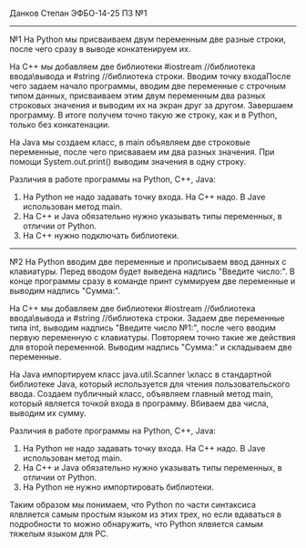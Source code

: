 Данков Степан ЭФБО-14-25 ПЗ №1
_____
№1
На Python мы присваиваем двум переменным две разные строки, после чего сразу в выводе конкатенируем их.

На C++ мы добавляем две библиотеки #iostream //библиотека ввода\вывода и #string //библиотека строки. Вводим точку входаПосле чего задаем начало программы, вводим две переменные с строчным типом данных, присваиваем этим двум переменным два разных строковых значения и выводим их на экран друг за другом. Завершаем программу. В итоге получем точно такую же строку, как и в Python, только без конкатенации.

На Java мы создаем класс, в main объявляем две строковые переменные, после чего присваваем им два разных значения. При помощи System.out.print() выводим значения в одну строку.

Различия в работе программы на Python, C++, Java: 
1) На Python не надо задавать точку входа. На C++ надо. В Jave использован метод main.
2) На С++ и Java обязательно нужно указывать типы переменных, в отличии от Python.
3) На C++ нужно подключать библиотеки.

_____
№2
На Python вводим две переменные и прописываем ввод данных с клавиатуры. Перед вводом будет выведена надпись "Введите число:". В конце программы сразу в команде принт суммируем две переменные и выводим надпись "Сумма:".

На C++ мы добавляем две библиотеки #iostream //библиотека ввода\вывода и #string //библиотека строки. Задаем две переменные типа int, выводим надпись "Введите число №1:", после чего вводим первую переменную с клавиатуры. Повторяем точно такие же действия для второй переменной. Выводим надпись "Сумма:" и складываем две переменные.

На Java импортируем класс java.util.Scanner \\класс в стандартной библиотеке Java, который используется для чтения пользовательского ввода. Создаем публичный класс, объявляем главный метод main, который является точкой входа в программу. Вбиваем два числа, выводим их сумму.

Различия в работе программы на Python, C++, Java:
1) На Python не надо задавать точку входа. На C++ надо. В Jave использован метод main.
2) На С++ и Java обязательно нужно указывать типы переменных, в отличии от Python.
3) На Python не нужно импортировать библиотеки.

Таким образом мы понимаем, что Python по части синтаксиса ялвляется самым простым языком из этих трех, но если вдаваться в подробности то можно обнаружить, что Python ялвяется самым тяжелым языком для PC.
